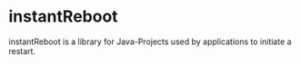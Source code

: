 # instantReboot

instantReboot is a library for Java-Projects used by applications to initiate a restart.

